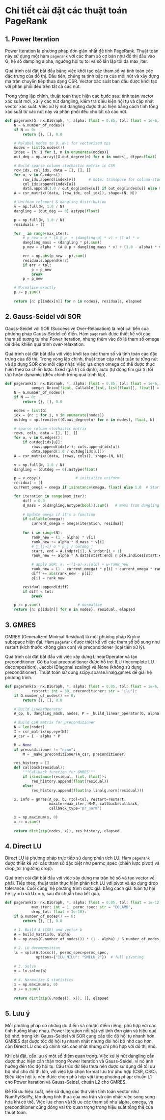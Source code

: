 # Chi tiết cài đặt các thuật toán PageRank

## 1. Power Iteration

Power Iteration là phương pháp đơn giản nhất để tính PageRank. Thuật toán này sử dụng một hàm `pagerank` với các tham số cơ bản như đồ thị đầu vào G, hệ số damping alpha, ngưỡng hội tụ tol và số lần lặp tối đa max_iter.

Quá trình cài đặt bắt đầu bằng việc khởi tạo các tham số và tính toán các đặc trưng của đồ thị. Đầu tiên, chúng ta tính bậc ra của mỗi nút và xây dựng ma trận chuyển tiếp thưa dạng CSR. Vector xác suất ban đầu được khởi tạo với phân phối đều trên tất cả các nút.

Trong vòng lặp chính, thuật toán thực hiện các bước sau: tính toán vector xác suất mới, xử lý các nút dangling, kiểm tra điều kiện hội tụ và cập nhật vector xác suất. Việc xử lý nút dangling được thực hiện bằng cách tính tổng xác suất từ các nút này và phân phối đều cho tất cả các nút.

```python
def pagerank(G: nx.DiGraph, *, alpha: float = 0.85, tol: float = 1e-6, max_iter: int = 100):
    N = G.number_of_nodes()
    if N == 0:
        return {}, [], 0.0

    # Relabel nodes to 0..N‑1 for vectorised ops
    nodes = list(G.nodes())
    index = {n: i for i, n in enumerate(nodes)}
    out_deg = np.array([G.out_degree(n) for n in nodes], dtype=float)

    # Build sparse column‑stochastic matrix in CSR
    row_idx, col_idx, data = [], [], []
    for u, v in G.edges():
        row_idx.append(index[v])      # note: transpose for column‑stochastic
        col_idx.append(index[u])
        data.append(1.0 / out_deg[index[u]] if out_deg[index[u]] else 0.0)
    A = csr_matrix((data, (row_idx, col_idx)), shape=(N, N))

    # Uniform teleport & dangling distribution
    v = np.full(N, 1.0 / N)
    dangling = (out_deg == 0).astype(float)

    p = np.full(N, 1.0 / N)
    residuals = []

    for _ in range(max_iter):
        # p_new = α * (A @ p  + (dangling·p) * v) + (1‑α) * v
        dangling_mass = (dangling * p).sum()
        p_new = alpha * (A @ p + dangling_mass * v) + (1.0 - alpha) * v

        err = np.abs(p_new - p).sum()
        residuals.append(err)
        if err < tol:
            p = p_new
            break
        p = p_new

    # Normalise exactly
    p /= p.sum()
    
    return {n: p[index[n]] for n in nodes}, residuals, elapsed
```

## 2. Gauss-Seidel với SOR

Gauss-Seidel với SOR (Successive Over-Relaxation) là một cải tiến của phương pháp Gauss-Seidel cổ điển. Hàm `pagerank` được thiết kế với các tham số tương tự như Power Iteration, nhưng thêm vào đó là tham số omega để điều khiển quá trình over-relaxation.

Quá trình cài đặt bắt đầu với việc khởi tạo các tham số và tính toán các đặc trưng của đồ thị. Trong vòng lặp chính, thuật toán cập nhật tuần tự từng nút và áp dụng SOR cho mỗi cập nhật. Việc lựa chọn omega có thể được thực hiện theo ba chiến lược: fixed (giá trị cố định), auto (tự động tìm giá trị tối ưu) hoặc dynamic (điều chỉnh trong quá trình lặp).

```python
def pagerank(G: nx.DiGraph, *, alpha: float = 0.85, tol: float = 1e-6, max_iter: int = 100,
            omega: Union[float, Callable[[int, list[float]], float]] = 1.0):
    N = G.number_of_nodes()
    if N == 0:
        return {}, [], 0.0

    nodes = list(G)
    idx = {n: i for i, n in enumerate(nodes)}
    outdeg = np.fromiter((G.out_degree(n) for n in nodes), float, N)

    # sparse column-stochastic matrix
    rows, cols, data = [], [], []
    for u, v in G.edges():
        if outdeg[idx[u]]:
            rows.append(idx[v]); cols.append(idx[u])
            data.append(1.0 / outdeg[idx[u]])
    A = csr_matrix((data, (rows, cols)), shape=(N, N))

    v = np.full(N, 1.0 / N)
    dangling = (outdeg == 0).astype(float)

    p = v.copy()                # initialize uniform
    residual = []
    current_omega = omega if isinstance(omega, float) else 1.0  # Start with 1.0 if dynamic

    for iteration in range(max_iter):
        diff = 0.0
        d_mass = p[dangling.astype(bool)].sum()   # mass from dangling nodes
        
        # Update omega if it's a function
        if callable(omega):
            current_omega = omega(iteration, residual)
        
        for i in range(N):
            rank_new = (1 - alpha) * v[i]
            rank_new += alpha * d_mass * v[i]
            # ∑_{j→i} α * p_j / outdeg_j
            start, end = A.indptr[i], A.indptr[i + 1]
            rank_new += alpha * A.data[start:end] @ p[A.indices[start:end]]

            # apply SOR: xᵢ ← (1-ω)·xᵢ(old) + ω·rank_new
            rank_new = (1 - current_omega) * p[i] + current_omega * rank_new
            diff += abs(rank_new - p[i])
            p[i] = rank_new

        residual.append(diff)
        if diff < tol:
            break

    p /= p.sum()                 # normalize
    return {n: p[idx[n]] for n in nodes}, residual, elapsed
```

## 3. GMRES

GMRES (Generalized Minimal Residual) là một phương pháp Krylov subspace hiện đại. Hàm `pagerank` được thiết kế với các tham số bổ sung như restart (kích thước không gian con) và preconditioner (loại tiền xử lý).

Quá trình cài đặt bắt đầu với việc xây dựng LinearOperator và tạo preconditioner. Có ba loại preconditioner được hỗ trợ: ILU (Incomplete LU decomposition), Jacobi (Diagonal scaling) và None (không sử dụng preconditioner). Thuật toán sử dụng scipy.sparse.linalg.gmres để giải hệ phương trình.

```python
def pagerank(G: nx.DiGraph, *, alpha: float = 0.85, tol: float = 1e-6, max_iter: int = 100,
            restart: int = 30, preconditioner: str = "ilu"):
    if G.number_of_nodes() == 0:
        return {}, [], 0.0

    # Build LinearOperator
    A_op, b, dangling_mask, nodes, P = _build_linear_operator(G, alpha)

    # Build CSR matrix for preconditioner
    N = len(nodes)
    I = csr_matrix(np.eye(N))
    A_csr = I - alpha * P

    M = None
    if preconditioner != "none":
        M = _make_preconditioner(A_csr, preconditioner)

    res_history = []
    def callback(residual):
        """Callback function for GMRES"""
        if isinstance(residual, (int, float)):
            res_history.append(float(residual))
        else:
            res_history.append(float(np.linalg.norm(residual)))

    x, info = gmres(A_op, b, rtol=tol, restart=restart,
                    maxiter=max_iter, M=M, callback=callback,
                    callback_type='pr_norm')

    x = np.maximum(x, 0)
    x /= x.sum()
    
    return dict(zip(nodes, x)), res_history, elapsed
```

## 4. Direct LU

Direct LU là phương pháp trực tiếp sử dụng phân tích LU. Hàm `pagerank` được thiết kế với các tham số đặc biệt như permc_spec (chiến lược pivot) và drop_tol (ngưỡng drop).

Quá trình cài đặt bắt đầu với việc xây dựng ma trận hệ số và tạo vector vế phải. Tiếp theo, thuật toán thực hiện phân tích LU với pivot và áp dụng drop tolerance. Cuối cùng, hệ phương trình được giải bằng cách giải tuần tự hai hệ Ly = b và Ux = y, sau đó chuẩn hóa kết quả.

```python
def pagerank(G: nx.DiGraph, *, alpha: float = 0.85, tol: float = 1e-12,
            max_iter: int = 1, permc_spec: str = "COLAMD",
            drop_tol: float = 1e-10):
    if G.number_of_nodes() == 0:
        return {}, [], 0.0

    # 1. Build A (CSR) and vector b
    A = build_matrix(G, alpha)
    b = np.ones(G.number_of_nodes()) * (1 - alpha) / G.number_of_nodes()
    
    # 2. LU decomposition
    lu = splu(A.tocsc(), permc_spec=permc_spec,
              options={"ILU_MILU": "SMILU_2"})  # full pivoting
    
    # 3. Solve
    x = lu.solve(b)
    
    # 4. Normalize & statistics
    x = np.maximum(x, 0)
    x /= x.sum()
    
    return dict(zip(G.nodes(), x)), [], elapsed
```

## 5. Lưu ý 

Mỗi phương pháp có những ưu điểm và nhược điểm riêng, phù hợp với các tình huống khác nhau. Power Iteration nổi bật với tính đơn giản và hiệu quả bộ nhớ, trong khi Gauss-Seidel với SOR cung cấp tốc độ hội tụ nhanh hơn. GMRES đạt được tốc độ hội tụ nhanh nhất nhưng đòi hỏi bộ nhớ cao hơn, còn Direct LU cho độ chính xác cao nhất nhưng chỉ phù hợp với đồ thị nhỏ.


Khi cài đặt, cần lưu ý một số điểm quan trọng. Việc xử lý nút dangling cần được thực hiện cẩn thận trong Power Iteration và Gauss-Seidel, vì nó ảnh hưởng đến tốc độ hội tụ. Cấu trúc dữ liệu thưa nên được sử dụng để tối ưu bộ nhớ cho đồ thị lớn, với việc lựa chọn format lưu trữ phù hợp (CSR, CSC). Điều kiện hội tụ nên được chọn phù hợp với từng phương pháp: chuẩn L1 cho Power Iteration và Gauss-Seidel, chuẩn L2 cho GMRES.

Để tối ưu hiệu suất, nên sử dụng các thư viện tính toán vector như NumPy/SciPy, tận dụng tính thưa của ma trận và cân nhắc việc song song hóa khi có thể. Việc lựa chọn và tối ưu các tham số như alpha, omega, và preconditioner cũng đóng vai trò quan trọng trong hiệu suất tổng thể của thuật toán. 